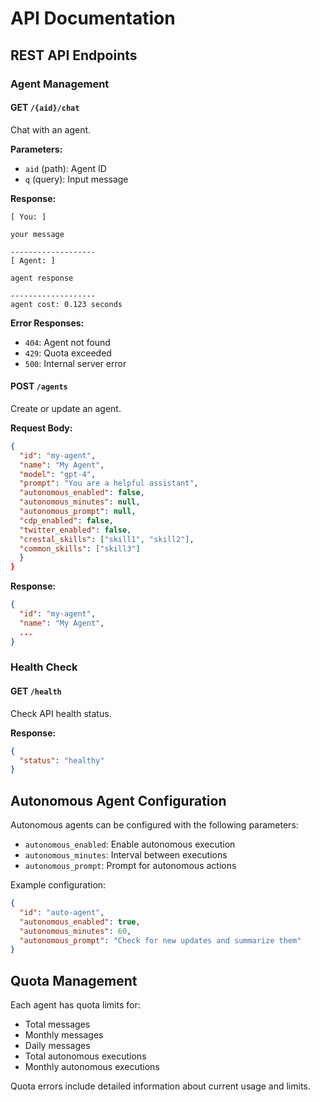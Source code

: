 # API Documentation

## REST API Endpoints

### Agent Management

#### GET `/{aid}/chat`
Chat with an agent.

**Parameters:**
- `aid` (path): Agent ID
- `q` (query): Input message

**Response:**
```text
[ You: ]

your message

-------------------
[ Agent: ]

agent response

-------------------
agent cost: 0.123 seconds
```

**Error Responses:**
- `404`: Agent not found
- `429`: Quota exceeded
- `500`: Internal server error

#### POST `/agents`
Create or update an agent.

**Request Body:**
```json
{
  "id": "my-agent",
  "name": "My Agent",
  "model": "gpt-4",
  "prompt": "You are a helpful assistant",
  "autonomous_enabled": false,
  "autonomous_minutes": null,
  "autonomous_prompt": null,
  "cdp_enabled": false,
  "twitter_enabled": false,
  "crestal_skills": ["skill1", "skill2"],
  "common_skills": ["skill3"]
  }
}
```

**Response:**
```json
{
  "id": "my-agent",
  "name": "My Agent",
  ...
}
```

### Health Check

#### GET `/health`
Check API health status.

**Response:**
```json
{
  "status": "healthy"
}
```

## Autonomous Agent Configuration

Autonomous agents can be configured with the following parameters:

- `autonomous_enabled`: Enable autonomous execution
- `autonomous_minutes`: Interval between executions
- `autonomous_prompt`: Prompt for autonomous actions

Example configuration:
```json
{
  "id": "auto-agent",
  "autonomous_enabled": true,
  "autonomous_minutes": 60,
  "autonomous_prompt": "Check for new updates and summarize them"
}
```

## Quota Management

Each agent has quota limits for:
- Total messages
- Monthly messages
- Daily messages
- Total autonomous executions
- Monthly autonomous executions

Quota errors include detailed information about current usage and limits.
